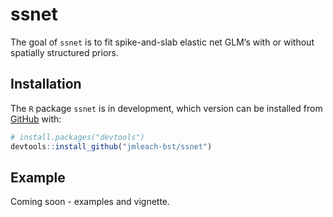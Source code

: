 
<!-- README.md is generated from README.Rmd. Please edit that file -->

# ssnet

<!-- badges: start -->

<!-- badges: end -->

The goal of `ssnet` is to fit spike-and-slab elastic net GLM’s with or
without spatially structured priors.

## Installation

<!-- You can install the released version of ssnet from [CRAN](https://CRAN.R-project.org) with: -->

<!-- ``` r -->

<!-- install.packages("ssnet") -->

<!-- ``` -->

The `R` package `ssnet` is in development, which version can be
installed from [GitHub](https://github.com/) with:

``` r
# install.packages("devtools")
devtools::install_github("jmleach-bst/ssnet")
```

## Example

Coming soon - examples and vignette.
